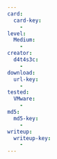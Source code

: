 ```yaml
---
card:
  card-key:
    -
level:
  Medium:
    -
creator:
  d4t4s3c:
    -
download:
  url-key:
    -
tested:
  VMware:
    -
md5:
  md5-key:
    -
writeup:
  writeup-key:
    -
---
```

